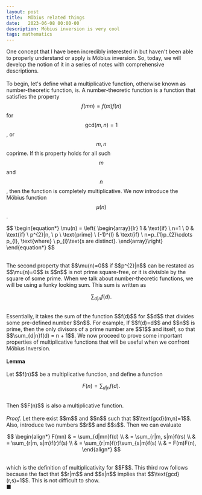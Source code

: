 ```yaml
---
layout: post
title:  Möbius related things
date:   2023-06-08 00:00-00
description: Möbius inversion is very cool
tags: mathematics
---
```


One concept that I have been incredibly interested in but haven't been able to properly understand or apply is Möbius inversion. So, today, we will develop the notion of it in a series of notes with comprehensive descriptions. 
<br>
<br>
To begin, let's define what a multiplicative function, otherwise known as number-theoretic function, is. A number-theoretic function is a function that satisfies the property $$f(mn) = f(m)f(n)$$ for $$\text{gcd}(m,n)=1$$, or $$m,n$$ coprime. If this property holds for all such $$m$$ and $$n$$, then the function is completely multiplicative. We now introduce the Möbius function $$\mu(n)$$. 
<br>

$$
\begin{equation*}
\mu(n) = \left\{
\begin{array}{lr}
1 & \text{if} \ n=1 \\
0 & \text{if} \ p^{2}|n, \ p \ \text{prime} \\ 
(-1)^{l} & \text{if} \ n=p_{1}p_{2}\cdots p_{l}, \text{where} \ p_{i}\text{s are distinct}. 
\end{array}\right}
\end{equation*}
$$

<br>
The second property that $$\mu(n)=0$$ if $$p^{2}|n$$ can be restated as $$\mu(n)=0$$ is $$n$$ is not prime square-free, or it is divisible by the square of some prime. When we talk about number-theoretic functions, we will be using a funky looking sum. This sum is written as
<br>

$$
\sum_{d|n}f(d).
$$

<br>
Essentially, it takes the sum of the function $$f(d)$$ for $$d$$ that divides some pre-defined number $$n$$. For example, If $$f(d)=d$$ and $$n$$ is prime, then the only divisors of a prime number are $$1$$ and itself, so that $$\sum_{d|n}f(d) = n + 1$$. We now proceed to prove some important properties of multiplicative functions that will be useful when we confront Möbius Inversion. 
<br>
<br>
<b> Lemma </b>
<br>
<br>
Let $$f(n)$$ be a multiplicative function, and define a function 
<br>

$$
F(n) = \sum_{d|n}f(d).
$$

<br>
Then $$F(n)$$ is also a multiplicative function.
<br>
<br>
<i> Proof. </i> Let there exist $$m$$ and $$n$$ such that $$\text{gcd}(m,n)=1$$. Also, introduce two numbers $$r$$ and $$s$$. Then we can evaluate
<br>

$$
\begin{align*}
F(mn) &
= \sum_{d|mn}f(d) \\ & 
= \sum_{r|m, s|m}f(rs) \\ &
= \sum_{r|m, s|m}f(r)f(s) \\ &
= \sum_{r|m}f(r)\sum_{s|m}f(s) \\ &
= F(m)F(n),
\end{align*}
$$

<br>
which is the definition of multiplicativity for $$F$$. This third row follows because the fact that $$r|m$$ and $$s|n$$ implies that $$\text{gcd}(r,s)=1$$. This is not difficult to show. 
<br>
■














































